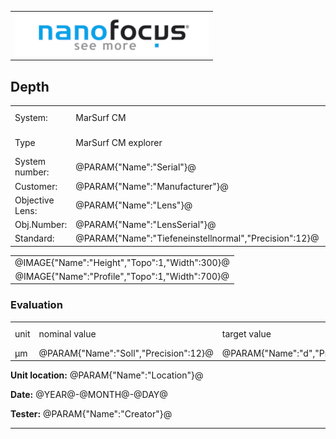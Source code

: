<!--   EvalAlgoName=grooveA1 -->



||
|-:|
|![](logo.png)|

## Depth



|||||
|-|-|-|-|
|System: |MarSurf CM |Calibration instruction:| VDI/VDE 2655 Part 1.2|
|Type| MarSurf CM explorer| Certificate number: |@PARAM{"Name":"Serial"}@-@YEAR@@MONTH@@DAY@|
|System number:| @PARAM{"Name":"Serial"}@|||
|Customer:| @PARAM{"Name":"Manufacturer"}@|||
|Objective Lens: |@PARAM{"Name":"Lens"}@|||
|Obj.Number:| @PARAM{"Name":"LensSerial"}@|||
|Standard: |@PARAM{"Name":"Tiefeneinstellnormal","Precision":12}@|||

 
 


||
|:-:|
|@IMAGE{"Name":"Height","Topo":1,"Width":300}@|
|@IMAGE{"Name":"Profile","Topo":1,"Width":700}@|

 

### Evaluation

|||||||
|-|-|-|-|-|-|
|unit|nominal value|target value| | tolerance +/-| result|
| µm| @PARAM{"Name":"Soll","Precision":12}@|  @PARAM{"Name":"d","Precision":8}@||| <spban id="control"> Ok</span>|
 

__Unit location:__ @PARAM{"Name":"Location"}@

__Date:__ @YEAR@-@MONTH@-@DAY@ 

__Tester:__ @PARAM{"Name":"Creator"}@

--- 


<div id="sumresults">  </div>

<script>

var PARAM = @PJSON{"Set":0}@;
var META = @MJSON{"Set":0}@;

var key = document.title;
var length = 0;
 
if(sessionStorage.getItem(key)) 
{
   length =  parseInt(sessionStorage.getItem(key));
 
} 

sessionStorage.setItem(key+length, JSON.stringify(PARAM));

length = length+1;
sessionStorage.setItem(key,length);



let table = document.createElement("table");
var row = null;
var head = table.insertRow();
head.insertCell().textContent = "";
head.insertCell().textContent = "";

var average =0.0;
for(let i = 0; i<length;++i)
{
    
	var data = JSON.parse(sessionStorage.getItem(key+i.toString()));
	
	row = table.insertRow();  // DOM method for creating table rows
    row.insertCell().textContent =  i.toString();      
    row.insertCell().textContent =  data["d"].value;
	
	average += data["d"].value;
   
	 
}
 
 row = table.insertRow();  // DOM method for creating table rows
 row.insertCell().textContent =  "Mittelwert";      
 if(length >0 ) row.insertCell().textContent =  (average/length).toFixed(6);
	
// Adding the entire table to the   tag
document.getElementById("sumresults").appendChild(table);


let btn = document.createElement("button");
btn.id ="b1";
btn.innerHTML = "Reset Table";
btn.onclick = function () {
	 
  sessionStorage.setItem(key,0);
  window.location.reload(true);
};

document.getElementById("sumresults").appendChild(btn);


let btn2 = document.createElement("button");
btn2.id ="b1";
btn2.innerHTML = "Clear Storage";
btn2.onclick = function () {
	 
  sessionStorage.clear();
};
document.getElementById("sumresults").appendChild(btn2);


</script>




 